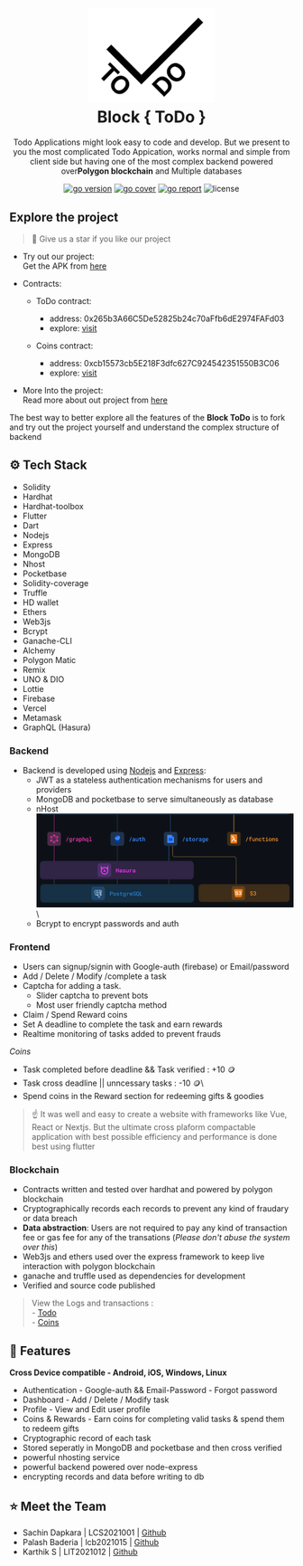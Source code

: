 <h1 align="center">
  <img alt="BlockTodo logo" src="./public/Images/logo.jpeg" width="224px"/><br/>
  Block { ToDo }
</h1>
<p align="center">Todo Applications might look easy to code and develop. But we present to you the most complicated Todo Appication, works normal and simple from client side but having one of the most complex backend powered over<b>Polygon blockchain</b> and Multiple databases </p>

<p align="center"><a href="https://pkg.go.dev/github.com/create-go-app/cli/v3?tab=doc" 
target="_blank"><img src="https://img.shields.io/badge/Go-1.17+-00ADD8?style=for-the-badge&logo=go" alt="go version" /></a>&nbsp;<a href="https://gocover.io/github.com/create-go-app/cli/pkg/cgapp" target="_blank"><img src="https://img.shields.io/badge/Go_Cover-88.3%25-success?style=for-the-badge&logo=none" alt="go cover" /></a>&nbsp;<a href="https://goreportcard.com/report/github.com/create-go-app/cli" target="_blank"><img src="https://img.shields.io/badge/Go_report-A+-success?style=for-the-badge&logo=none" alt="go report" /></a>&nbsp;<img src="https://img.shields.io/badge/license-apache_2.0-red?style=for-the-badge&logo=none" alt="license" /></p>

## Explore the project

> 🔔 Give us a star if you like our project

- Try out our project: \
   Get the APK from [here](https://drive.google.com/file/d/1L82VDwbkKIyOg67HLLnct7xHeDVYHbAp/view?usp=drivesdk)

- Contracts:

  - ToDo contract:

    - address: 0x265b3A66C5De52825b24c70aFfb6dE2974FAFd03
    - explore: [visit](https://mumbai.polygonscan.com/address/0x265b3A66C5De52825b24c70aFfb6dE2974FAFd03)

  - Coins contract:
    - address: 0xcb15573cb5E218F3dfc627C924542351550B3C06
    - explore: [visit](https://mumbai.polygonscan.com/address/0xcb15573cb5E218F3dfc627C924542351550B3C06)

- More Into the project: \
   Read more about out project from [here](https://docs.google.com/document/d/1oTUKPNjxpGbc3ueE1pN_lV5chKYRoUUrx8IfY-WHiGc/)

The best way to better explore all the features of the **Block ToDo** is to fork and try out the project yourself and understand the complex structure of backend

## ⚙️ Tech Stack

- Solidity
- Hardhat
- Hardhat-toolbox
- Flutter
- Dart
- Nodejs
- Express
- MongoDB
- Nhost
- Pocketbase
- Solidity-coverage
- Truffle
- HD wallet
- Ethers
- Web3js
- Bcrypt
- Ganache-CLI
- Alchemy
- Polygon Matic
- Remix
- UNO & DIO
- Lottie
- Firebase
- Vercel
- Metamask
- GraphQL (Hasura)

### Backend

- Backend is developed using [Nodejs](https://nodejs.org/en/) and [Express](https://expressjs.com/):
  - JWT as a stateless authentication mechanisms for users and providers
  - MongoDB and pocketbase to serve simultaneously as database
  - nHost \
 <img alt="BlockTodo logo" src="./public/Images/nhost.png" width="560px"/> \
  - Bcrypt to encrypt passwords and auth

### Frontend

- Users can signup/signin with Google-auth (firebase) or Email/password 
- Add / Delete / Modify /complete a task
- Captcha for adding a task.
    - Slider captcha to prevent bots
    - Most user friendly captcha method
- Claim / Spend Reward coins
- Set A deadline to complete the task and earn rewards
- Realtime monitoring of tasks added to prevent frauds

*Coins*
- Task completed before deadline && Task verified : +10 🪙
- Task cross deadline || unncessary tasks : -10 🪙\
- Spend coins in the Reward section for redeeming gifts & goodies


> ☝️ It was well and easy to create a website with frameworks like Vue, React or Nextjs. But the ultimate cross plaform compactable application with best possible efficiency and performance is done best using flutter

### Blockchain

- Contracts written and tested over hardhat and powered by polygon blockchain
- Cryptographically records each records to prevent any kind of fraudary or data breach
- **Data abstraction**: Users are not required to pay any kind of transaction fee or gas fee for any of the transations (*Please don't abuse the system over this*) 
- Web3js and ethers used over the express framework to keep live interaction with polygon blockchain
- ganache and truffle used as dependencies for development 
- Verified and source code published

> View the Logs and transactions : \
    - [Todo](https://mumbai.polygonscan.com/address/0x265b3A66C5De52825b24c70aFfb6dE2974FAFd03) \
    - [Coins](https://mumbai.polygonscan.com/address/0xcb15573cb5E218F3dfc627C924542351550B3C06) 


## 🚚 Features
**Cross Device compatible - Android, iOS, Windows, Linux**
- Authentication - Google-auth && Email-Password - Forgot password
- Dashboard - Add / Delete / Modify task
- Profile - View and Edit user profile
- Coins & Rewards - Earn coins for completing valid tasks & spend them to redeem gifts
- Cryptographic record of each task 
- Stored seperatly in MongoDB and pocketbase and then cross verified
- powerful nhosting service
- powerful backend powered over node-express
- encrypting records and data before writing to db



## ⭐️ Meet the Team
- Sachin Dapkara | LCS2021001 | [Github]()
- Palash Baderia | lcb2021015 | [Github](https://github.com/palashb01)
- Karthik S | LIT2021012 | [Github](https://github.com/KarthikS373)


